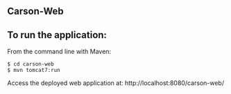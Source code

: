 Carson-Web
-------------------


To run the application:
-------------------	
From the command line with Maven:

    $ cd carson-web
    $ mvn tomcat7:run


Access the deployed web application at: http://localhost:8080/carson-web/

